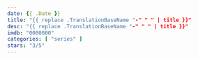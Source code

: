 ```yaml
---
date: {{ .Date }}
title: "{{ replace .TranslationBaseName "-" " " | title }}"
desc: "{{ replace .TranslationBaseName "-" " " | title }}"
imdb: "0000000"
categories: [ "series" ]
stars: "3/5"
---
```

